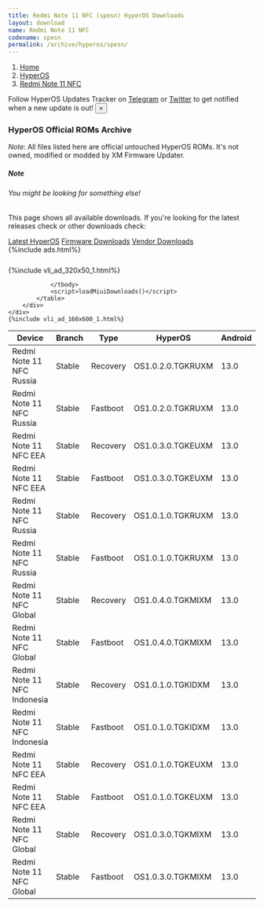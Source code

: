 ```yaml
---
title: Redmi Note 11 NFC (spesn) HyperOS Downloads
layout: download
name: Redmi Note 11 NFC
codename: spesn
permalink: /archive/hyperos/spesn/
---
```

<nav aria-label="breadcrumb">
    <ol class="breadcrumb">
        <li class="breadcrumb-item"><a href="/">Home</a></li>
        <li class="breadcrumb-item"><a href="/hyperos/">HyperOS</a></li>
        <li class="breadcrumb-item active" aria-current="page"><a href="/hyperos/spesn/">Redmi Note 11 NFC</a></li>
    </ol>
</nav>
<div class="alert alert-primary alert-dismissible fade show" role="alert">
    Follow HyperOS Updates Tracker on <a href="https://t.me/MIUIUpdatesTracker" class="alert-link">Telegram</a>
     or <a href="https://twitter.com/MiFwUpdater" class="alert-link">Twitter</a> to get notified when a new update is out!
    <button type="button" class="close" data-dismiss="alert" aria-label="Close">
        <span aria-hidden="true">&times;</span>
    </button>
</div>

### HyperOS Official ROMs Archive
*Note*: All files listed here are official untouched HyperOS ROMs. It's not owned, modified or modded by XM Firmware Updater.
<div class="card">
  <div class="card-body">
    <h5 class="card-title">Note</h5>
    <h6 class="card-subtitle mb-2 text-muted">You might be looking for something else!</h6>
    <p class="card-text">This page shows all available downloads.
     If you're looking for the latest releases check or other downloads check:</p>
    <a href="/hyperos/spesn/" class="card-link">Latest HyperOS</a>
    <a href="/firmware/spesn/" class="card-link">Firmware Downloads</a>
    <a href="/vendor/spesn/" class="card-link">Vendor Downloads</a>
  </div>
</div>
{%include ads.html%}
<div class="row justify-content-center">
    <div class="col-10">
        <div class="table-responsive-md" style="margin-top: 25px;">
            {%include vli_ad_320x50_1.html%}
            <table id="miui" class="display dt-responsive nowrap compact table table-striped table-hover table-sm">
                <thead class="thead-dark">
                    <tr>
                        <th data-ref="device">Device</th>
                        <th data-ref="branch">Branch</th>
                        <th data-ref="type">Type</th>
                        <th data-ref="miui">HyperOS</th>
                        <th data-ref="android">Android</th>
                        <th data-ref="size">Size</th>
                        <th data-ref="size">Date</th>
                        <th data-ref="link">Link</th>
                    </tr>
                </thead>
                <tbody>
                <tr><td>Redmi Note 11 NFC Russia</td><td>Stable</td><td>Recovery</td><td>OS1.0.2.0.TGKRUXM</td><td>13.0</td><td>3.7 GB</td><td>2024-06-19</td><td><a href="/hyperos/spesn/stable/OS1.0.2.0.TGKRUXM/">Download</a></td></tr>
<tr><td>Redmi Note 11 NFC Russia</td><td>Stable</td><td>Fastboot</td><td>OS1.0.2.0.TGKRUXM</td><td>13.0</td><td>5.8 GB</td><td>2024-06-11</td><td><a href="/hyperos/spesn/stable/OS1.0.2.0.TGKRUXM/">Download</a></td></tr>
<tr><td>Redmi Note 11 NFC EEA</td><td>Stable</td><td>Recovery</td><td>OS1.0.3.0.TGKEUXM</td><td>13.0</td><td>3.8 GB</td><td>2024-06-18</td><td><a href="/hyperos/spesn/stable/OS1.0.3.0.TGKEUXM/">Download</a></td></tr>
<tr><td>Redmi Note 11 NFC EEA</td><td>Stable</td><td>Fastboot</td><td>OS1.0.3.0.TGKEUXM</td><td>13.0</td><td>6.2 GB</td><td>2024-05-31</td><td><a href="/hyperos/spesn/stable/OS1.0.3.0.TGKEUXM/">Download</a></td></tr>
<tr><td>Redmi Note 11 NFC Russia</td><td>Stable</td><td>Recovery</td><td>OS1.0.1.0.TGKRUXM</td><td>13.0</td><td>3.7 GB</td><td>2024-05-17</td><td><a href="/hyperos/spesn/stable/OS1.0.1.0.TGKRUXM/">Download</a></td></tr>
<tr><td>Redmi Note 11 NFC Russia</td><td>Stable</td><td>Fastboot</td><td>OS1.0.1.0.TGKRUXM</td><td>13.0</td><td>5.9 GB</td><td>2024-03-25</td><td><a href="/hyperos/spesn/stable/OS1.0.1.0.TGKRUXM/">Download</a></td></tr>
<tr><td>Redmi Note 11 NFC Global</td><td>Stable</td><td>Recovery</td><td>OS1.0.4.0.TGKMIXM</td><td>13.0</td><td>3.9 GB</td><td>2024-04-17</td><td><a href="/hyperos/spesn/stable/OS1.0.4.0.TGKMIXM/">Download</a></td></tr>
<tr><td>Redmi Note 11 NFC Global</td><td>Stable</td><td>Fastboot</td><td>OS1.0.4.0.TGKMIXM</td><td>13.0</td><td>6.4 GB</td><td>2024-04-11</td><td><a href="/hyperos/spesn/stable/OS1.0.4.0.TGKMIXM/">Download</a></td></tr>
<tr><td>Redmi Note 11 NFC Indonesia</td><td>Stable</td><td>Recovery</td><td>OS1.0.1.0.TGKIDXM</td><td>13.0</td><td>3.8 GB</td><td>2024-04-11</td><td><a href="/hyperos/spesn/stable/OS1.0.1.0.TGKIDXM/">Download</a></td></tr>
<tr><td>Redmi Note 11 NFC Indonesia</td><td>Stable</td><td>Fastboot</td><td>OS1.0.1.0.TGKIDXM</td><td>13.0</td><td>5.8 GB</td><td>2024-03-21</td><td><a href="/hyperos/spesn/stable/OS1.0.1.0.TGKIDXM/">Download</a></td></tr>
<tr><td>Redmi Note 11 NFC EEA</td><td>Stable</td><td>Recovery</td><td>OS1.0.1.0.TGKEUXM</td><td>13.0</td><td>3.8 GB</td><td>2024-03-26</td><td><a href="/hyperos/spesn/stable/OS1.0.1.0.TGKEUXM/">Download</a></td></tr>
<tr><td>Redmi Note 11 NFC EEA</td><td>Stable</td><td>Fastboot</td><td>OS1.0.1.0.TGKEUXM</td><td>13.0</td><td>6.2 GB</td><td>2024-03-12</td><td><a href="/hyperos/spesn/stable/OS1.0.1.0.TGKEUXM/">Download</a></td></tr>
<tr><td>Redmi Note 11 NFC Global</td><td>Stable</td><td>Recovery</td><td>OS1.0.3.0.TGKMIXM</td><td>13.0</td><td>3.9 GB</td><td>2024-02-26</td><td><a href="/hyperos/spesn/stable/OS1.0.3.0.TGKMIXM/">Download</a></td></tr>
<tr><td>Redmi Note 11 NFC Global</td><td>Stable</td><td>Fastboot</td><td>OS1.0.3.0.TGKMIXM</td><td>13.0</td><td>6.5 GB</td><td>2024-02-07</td><td><a href="/hyperos/spesn/stable/OS1.0.3.0.TGKMIXM/">Download</a></td></tr>

                </tbody>
                <script>loadMiuiDownloads()</script>
            </table>
        </div>
    </div>
    {%include vli_ad_160x600_1.html%}
</div>
